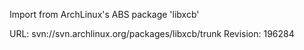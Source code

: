 Import from ArchLinux's ABS package 'libxcb'

URL: svn://svn.archlinux.org/packages/libxcb/trunk
Revision: 196284
